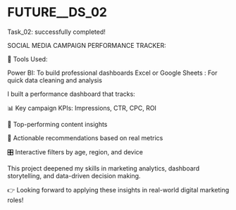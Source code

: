 # FUTURE__DS_02
Task_02: successfully completed!

SOCIAL MEDIA CAMPAIGN PERFORMANCE TRACKER:

🧰 Tools Used:

Power BI: To build professional dashboards
Excel or Google Sheets	: For quick data cleaning and analysis

 I built a performance dashboard that tracks:

📊 Key campaign KPIs: Impressions, CTR, CPC, ROI

🚀 Top-performing content insights

🧠 Actionable recommendations based on real metrics

🎛️ Interactive filters by age, region, and device

This project deepened my skills in marketing analytics, dashboard storytelling, and data-driven decision making.

👉 Looking forward to applying these insights in real-world digital marketing roles!




